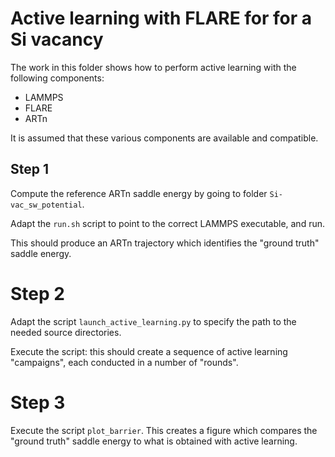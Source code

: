 # Active learning with FLARE for for a Si vacancy

The work in this folder shows how to perform active learning with the following components:
- LAMMPS
- FLARE
- ARTn

It is assumed that these various components are available and compatible.

## Step 1

Compute the reference ARTn saddle energy by going to folder `Si-vac_sw_potential`.

Adapt the `run.sh` script to point to the correct LAMMPS executable, and run. 

This should produce an ARTn trajectory which identifies the "ground truth" saddle energy.

# Step 2

Adapt the script `launch_active_learning.py` to specify the path to the needed source directories.

Execute the script: this should create a sequence of active learning "campaigns", each
conducted in a number of "rounds".  


# Step 3

Execute the script `plot_barrier`. This creates a figure which compares the "ground truth"
saddle energy to what is obtained with active learning.